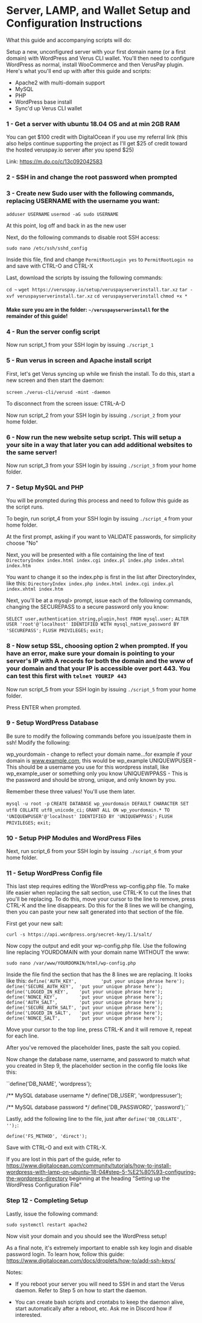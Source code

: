 
# Server, LAMP, and Wallet Setup and Configuration Instructions

What this guide and accompanying scripts will do:

Setup a new, unconfigured server with your first domain name (or a first domain) with WordPress and Verus CLI wallet.  You'll then need to configure WordPress as normal, install WooCommerce and then VerusPay plugin.  Here's what you'll end up with after this guide and scripts:
- Apache2 with multi-domain support
- MySQL
- PHP
- WordPress base install
- Sync'd up Verus CLI wallet

### 1 - Get a server with ubuntu 18.04 OS and at min 2GB RAM 

You can get $100 credit with DigitalOcean if you use my referral link (this also helps continue supporting the project as I'll get $25 of credit toward the hosted veruspay.io server after you spend $25)

Link: https://m.do.co/c/13c092042583

### 2 - SSH in and change the root password when prompted

### 3 - Create new Sudo user with the following commands, replacing USERNAME with the username you want:

`adduser USERNAME`
`usermod -aG sudo USERNAME`

At this point, log off and back in as the new user

Next, do the following commands to disable root SSH access:

`sudo nano /etc/ssh/sshd_config`

Inside this file, find and change `PermitRootLogin yes` to `PermitRootLogin no` and save with CTRL-O and CTRL-X

Last, download the scripts by issuing the following commands:

`cd ~`
`wget https://veruspay.io/setup/veruspayserverinstall.tar.xz`
`tar -xvf veruspayserverinstall.tar.xz`
`cd veruspayserverinstall`
`chmod +x *`

#### Make sure you are in the folder: `~/veruspayserverinstall` for the remainder of this guide!

### 4 - Run the server config script

Now run script_1 from your SSH login by issuing `./script_1`

### 5 - Run verus in screen and Apache install script

First, let's get Verus syncing up while we finish the install. To do this, start a new screen and then start the daemon:

`screen`
`./verus-cli/verusd -mint -daemon`

To disconnect from the screen issue: CTRL-A-D

Now run script_2 from your SSH login by issuing `./script_2` from your home folder.

### 6 - Now run the new website setup script.  This will setup a your site in a way that later you can add additional websites to the same server!

Now run script_3 from your SSH login by issuing `./script_3` from your home folder.

### 7 - Setup MySQL and PHP

You will be prompted during this process and need to follow this guide as the script runs.

To begin, run script_4 from your SSH login by issuing `./script_4` from your home folder.

At the first prompt, asking if you want to VALIDATE passwords, for simplicity choose "No"

Next, you will be presented with a file containing the line of text `DirectoryIndex index.html index.cgi index.pl index.php index.xhtml index.htm`

You want to change it so the index.php is first in the list after DirectoryIndex, like this: 
`DirectoryIndex index.php index.html index.cgi index.pl index.xhtml index.htm`

Next, you'll be at a mysql> prompt, issue each of the following commands, changing the SECUREPASS to a secure password only you know:

`SELECT user,authentication_string,plugin,host FROM mysql.user;`
`ALTER USER 'root'@'localhost' IDENTIFIED WITH mysql_native_password BY 'SECUREPASS';`
`FLUSH PRIVILEGES;`
`exit;`

### 8 - Now setup SSL, choosing option 2 when prompted.  If you have an error, make sure your domain is pointing to your server's IP with A records for both the domain and the www of your domain and that your IP is accessible over port 443. You can test this first with `telnet YOURIP 443`

Now run script_5 from your SSH login by issuing `./script_5` from your home folder.

Press ENTER when prompted.

### 9 - Setup WordPress Database

Be sure to modify the following commands before you issue/paste them in ssh! Modify the following:

wp_yourdomain - change to reflect your domain name...for example if your domain is www.example.com, this would be wp_example
UNIQUEWPUSER - This should be a username you use for this wordpress install, like wp_example_user or something only you know
UNIQUEWPPASS - This is the password and should be strong, unique, and only known by you.

Remember these three values!  You'll use them later.

`mysql -u root -p`
`CREATE DATABASE wp_yourdomain DEFAULT CHARACTER SET utf8 COLLATE utf8_unicode_ci;`
`GRANT ALL ON wp_yourdomain.* TO 'UNIQUEWPUSER'@'localhost' IDENTIFIED BY 'UNIQUEWPPASS';`
`FLUSH PRIVILEGES;`
`exit;`

### 10 - Setup PHP Modules and WordPress Files

Next, run script_6 from your SSH login by issuing `./script_6` from your home folder.

### 11 - Setup WordPress Config file

This last step requires editing the WordPress wp-config.php file.  To make life easier when replacing the salt section, use CTRL-K to cut the lines that you'll be replacing. To do this, move your cursor to the line to remove, press CTRL-K and the line disappears.  Do this for the 8 lines we will be changing, then you can paste your new salt generated into that section of the file.

First get your new salt:

`curl -s https://api.wordpress.org/secret-key/1.1/salt/`

Now copy the output and edit your wp-config.php file.  Use the following line replacing YOURDOMAIN with your domain name WITHOUT the www:

`sudo nano /var/www/YOURDOMAIN/html/wp-config.php`

Inside the file find the section that has the 8 lines we are replacing. It looks like this:
``define('AUTH_KEY',         'put your unique phrase here');
define('SECURE_AUTH_KEY',  'put your unique phrase here');
define('LOGGED_IN_KEY',    'put your unique phrase here');
define('NONCE_KEY',        'put your unique phrase here');
define('AUTH_SALT',        'put your unique phrase here');
define('SECURE_AUTH_SALT', 'put your unique phrase here');
define('LOGGED_IN_SALT',   'put your unique phrase here');
define('NONCE_SALT',       'put your unique phrase here');``

Move your cursor to the top line, press CTRL-K and it will remove it, repeat for each line.

After you've removed the placeholder lines, paste the salt you copied.

Now change the database name, username, and password to match what you created in Step 9, the placeholder section in the config file looks like this: 

``define('DB_NAME', 'wordpress');

/** MySQL database username */
define('DB_USER', 'wordpressuser');

/** MySQL database password */
define('DB_PASSWORD', 'password');``

Lastly, add the following line to the file, just after `define('DB_COLLATE', '');`:

`define('FS_METHOD', 'direct');`

Save with CTRL-O and exit with CTRL-X.  

If you are lost in this part of the guide, refer to https://www.digitalocean.com/community/tutorials/how-to-install-wordpress-with-lamp-on-ubuntu-18-04#step-5-%E2%80%93-configuring-the-wordpress-directory beginning at the heading "Setting up the WordPress Configuration File" 

### Step 12 - Completing Setup

Lastly, issue the following command: 

`sudo systemctl restart apache2`

Now visit your domain and you should see the WordPress setup!

As a final note, it's extremely important to enable ssh key login and disable password login.  To learn how, follow this guide: https://www.digitalocean.com/docs/droplets/how-to/add-ssh-keys/ 

Notes:

* If you reboot your server you will need to SSH in and start the Verus daemon.  Refer to Step 5 on how to start the daemon.

* You can create bash scripts and crontabs to keep the daemon alive, start automatically after a reboot, etc. Ask me in Discord how if interested.
